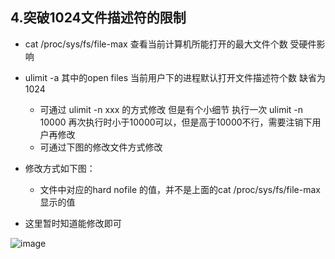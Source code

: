 ## 4.突破1024文件描述符的限制  


* cat /proc/sys/fs/file-max   查看当前计算机所能打开的最大文件个数  受硬件影响  
* ulimit -a  其中的open files  当前用户下的进程默认打开文件描述符个数  缺省为1024  
    * 可通过 ulimit -n xxx 的方式修改  但是有个小细节 执行一次 ulimit -n 10000  再次执行时小于10000可以，但是高于10000不行，需要注销下用户再修改  
    * 可通过下图的修改文件方式修改 
* 修改方式如下图：
    * 文件中对应的hard nofile 的值，并不是上面的cat /proc/sys/fs/file-max 显示的值  

* 这里暂时知道能修改即可  

![image](https://user-images.githubusercontent.com/58176267/179471083-20739589-e84b-4dd3-8b94-37f0b8766559.png)


